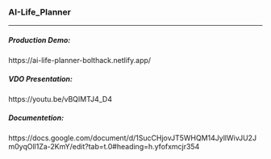 <h3 align="denter">AI-Life_Planner</h3>

----------------------------------------

<h5>Production Demo:</h5>    https://ai-life-planner-bolthack.netlify.app/

<h5>VDO Presentation:</h5>   https://youtu.be/vBQIMTJ4_D4

<h5>Documentetion:</h5>      https://docs.google.com/document/d/1SucCHjovJT5WHQM14JyllWivJU2Jm0yqOll1Za-2KmY/edit?tab=t.0#heading=h.yfofxmcjr354
